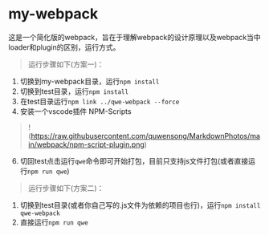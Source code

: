 # my-webpack
这是一个简化版的webpack，旨在于理解webpack的设计原理以及webpack当中
loader和plugin的区别，运行方式。<br>


> 运行步骤如下(方案一)：
1. 切换到my-webpack目录，运行`npm install`
2. 切换到test目录，运行`npm install`
3. 在test目录运行`npm link ../qwe-webpack --force`
4. 安装一个vscode插件 NPM-Scripts
>!(https://raw.githubusercontent.com/quwensong/MarkdownPhotos/main/webpack/npm-script-plugin.png)
6. 切回test点击运行`qwe`命令即可开始打包，目前只支持js文件打包(或者直接运行`npm run qwe`)

> 运行步骤如下(方案二)：
1. 切换到test目录(或者你自己写的.js文件为依赖的项目也行)，运行`npm install qwe-webpack`
2. 直接运行`npm run qwe`






